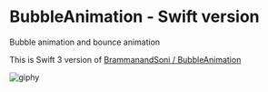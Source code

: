 # BubbleAnimation - Swift version

Bubble animation and bounce animation

This is Swift 3 version of [BrammanandSoni / BubbleAnimation](https://github.com/BrammanandSoni/BubbleAnimation)

![giphy](https://media.giphy.com/media/26BkM8aW7R8bO8LpS/giphy.gif)
